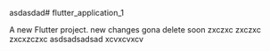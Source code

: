 asdasdad# flutter_application_1

A new Flutter project.
new changes
gona delete soon
zxczxc
zxczxc
zxcxzczxc
asdsadsadsad
xcvxcvxcv
